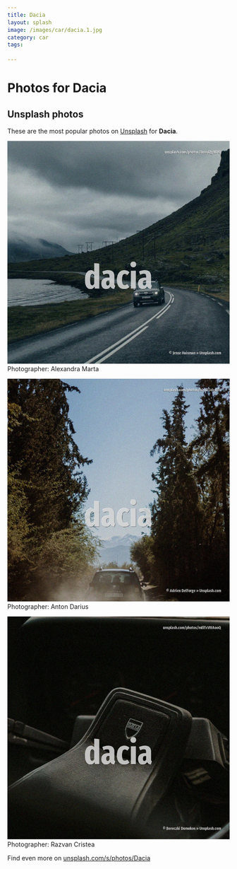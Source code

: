 ```yaml
---
title: Dacia
layout: splash
image: /images/car/dacia.1.jpg
category: car
tags:

---
```

# Photos for Dacia
 
## Unsplash photos
These are the most popular photos on [Unsplash](https://unsplash.com) for **Dacia**.
 
![Dacia](/images/car/dacia.1.jpg)
Photographer:  Alexandra Marta
 
![Dacia](/images/car/dacia.2.jpg)
Photographer:  Anton Darius
 
![Dacia](/images/car/dacia.3.jpg)
Photographer:  Razvan Cristea
 
Find even more on [unsplash.com/s/photos/Dacia](https://unsplash.com/s/photos/Dacia)
 
